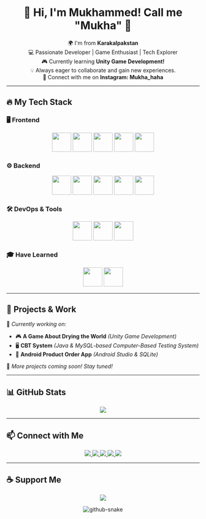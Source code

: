 <!-- GitHub Profile README -->

<h1 align="center">👋 Hi, I'm Mukhammed! Call me "Mukha" 🚀</h1>

<p align="center">
  🌍 I'm from <strong>Karakalpakstan</strong><br>
  💻 Passionate Developer | Game Enthusiast | Tech Explorer<br>
  🎮 Currently learning <strong>Unity Game Development!</strong><br>
  💡 Always eager to collaborate and gain new experiences.<br>
  📩 Connect with me on <strong>Instagram: Mukha_haha</strong>
</p>

---

## 🔥 My Tech Stack  

### 🖥️ **Frontend**  
<p align="center">
  <img src="https://cdn.jsdelivr.net/gh/devicons/devicon/icons/html5/html5-original.svg" height="50" />
  <img src="https://cdn.jsdelivr.net/gh/devicons/devicon/icons/css3/css3-original.svg" height="50" />
  <img src="https://cdn.jsdelivr.net/gh/devicons/devicon/icons/javascript/javascript-original.svg" height="50" />
  <img src="https://cdn.jsdelivr.net/gh/devicons/devicon/icons/android/android-original.svg" height="50" />
  <img src="https://cdn.jsdelivr.net/gh/devicons/devicon/icons/figma/figma-original.svg" height="50" />
</p>

### ⚙️ **Backend**  
<p align="center">
  <img src="https://cdn.jsdelivr.net/gh/devicons/devicon/icons/java/java-original.svg" height="50" />
  <img src="https://cdn.jsdelivr.net/gh/devicons/devicon/icons/mysql/mysql-original.svg" height="50" />
  <img src="https://cdn.jsdelivr.net/gh/devicons/devicon/icons/spring/spring-original.svg" height="50" />
  <img src="https://cdn.jsdelivr.net/gh/devicons/devicon/icons/nodejs/nodejs-original.svg" height="50" />
  <img src="https://cdn.jsdelivr.net/gh/devicons/devicon/icons/docker/docker-original.svg" height="50" />
</p>

### 🛠 **DevOps & Tools**  
<p align="center">
  <img src="https://cdn.jsdelivr.net/gh/devicons/devicon/icons/unity/unity-original.svg" height="50" />
  <img src="https://cdn.jsdelivr.net/gh/devicons/devicon/icons/csharp/csharp-original.svg" height="50" />
  <img src="https://cdn.jsdelivr.net/gh/devicons/devicon/icons/git/git-original.svg" height="50" />
</p>

### 🎓 **Have Learned**  
<p align="center">
  <img src="https://cdn.jsdelivr.net/gh/devicons/devicon/icons/c/c-original.svg" height="50" />
  <img src="https://cdn.jsdelivr.net/gh/devicons/devicon/icons/linux/linux-original.svg" height="50" />
</p>

---

## 📌 **Projects & Work**  
🚀 *Currently working on:*  
- 🎮 **A Game About Drying the World** *(Unity Game Development)*  
- 🖥 **CBT System** *(Java & MySQL-based Computer-Based Testing System)*  
- 📱 **Android Product Order App** *(Android Studio & SQLite)*  

🌟 *More projects coming soon! Stay tuned!*

---

## 📊 **GitHub Stats**  
<p align="center">
  <img src="https://github-readme-streak-stats.herokuapp.com/?user=SHIM1999&theme=tokyonight" />
</p>

---

## 📫 **Connect with Me**  
<p align="center">
  <a href="mailto:your.email@example.com">
    <img src="https://img.shields.io/badge/Email-D14836?style=for-the-badge&logo=gmail&logoColor=white" />
  </a>
  <a href="https://t.me/yourusername">
    <img src="https://img.shields.io/badge/Telegram-2CA5E0?style=for-the-badge&logo=telegram&logoColor=white" />
  </a>
  <a href="https://www.linkedin.com/in/yourusername/">
    <img src="https://img.shields.io/badge/LinkedIn-0A66C2?style=for-the-badge&logo=linkedin&logoColor=white" />
  </a>
  <a href="https://github.com/yourusername">
    <img src="https://img.shields.io/badge/GitHub-333333?style=for-the-badge&logo=github&logoColor=white" />
  </a>
  <a href="https://discord.com/users/yourdiscordid">
    <img src="https://img.shields.io/badge/Discord-7289DA?style=for-the-badge&logo=discord&logoColor=white" />
  </a>
</p>

---

## ☕ **Support Me**  
<p align="center">
  <a href="https://www.buymeacoffee.com/SHIM1999">
    <img src="https://img.shields.io/badge/Donate-Buy%20Me%20A%20Coffee-orange.svg?style=flat-square&logo=buymeacoffee" />
  </a>
</p>

<p align="center">
<picture>
  <source media="(prefers-color-scheme: dark)" srcset="https://raw.githubusercontent.com/tobiasmeyhoefer/tobiasmeyhoefer/output/github-snake-dark.svg" />
  <source media="(prefers-color-scheme: light)" srcset="https://raw.githubusercontent.com/tobiasmeyhoefer/tobiasmeyhoefer/output/github-snake.svg" />
  <img alt="github-snake" src="https://raw.githubusercontent.com/tobiasmeyhoefer/tobiasmeyhoefer/output/github-snake.svg" />
</p>

